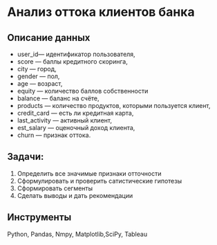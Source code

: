 # Анализ оттока клиентов банка

## Описание данных
- user_id— идентификатор пользователя,
- score — баллы кредитного скоринга,
- city — город,
- gender — пол,
- age — возраст,
- equity — количество баллов собственности
- balance — баланс на счёте,
- products — количество продуктов, которыми пользуется клиент,
- credit_card — есть ли кредитная карта,
- last_activity — активный клиент,
- est_salary — оценочный доход клиента,
- сhurn — признак оттока.

## Задачи:
1. Определить все значимые признаки отточности
2. Сформулировать и проверить сатистические гипотезы
3. Сформировать сегменты
4. Сделать выводы и дать рекомендации

## Инструменты
Python, Pandas, Nmpy, Matplotlib,SciPy, Tableau

